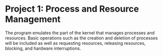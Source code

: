 # Project 1: Process and Resource Management
The program emulates the part of the kernel that manages processes and resources. Basic operations such as the creation and deletion of processes will be included as well as requesting resources, releasing resources, blocking, and hardware interruptions.

